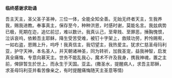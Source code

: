**临终感谢求助诵**

吾主天主，圣父圣子圣神，三位一体，全能全知全善。无始无终者天主，生我养我，赐我进教。奉事真主，保存至今，种种洪恩，时感时谢，莫能名言。我兹病势已极，死期在迩，追忆前愆，难以数计。我真认己，至卑贱、至罪恶，捶胸愧恨，泣诉哀呜，依赖吾主耶稣，降生受苦受难，被钉十字架上，救赎功劳，矜怜赐宥，一如右盗，恩赐上升，呜呼！我真信主，我切望主，我热爱主。犹求仁慈圣母玛利亚，护守天神，本名圣人，并天朝诸神圣，同为转祈，加我圣宠，益我神智，启发真全痛悔，专意向慕天主。世务不能乱我心，魔术不许及我身，携我神魂，置之主前，俾辞暂生於世上，而永生于天国。亚孟。(撒圣水，提醒病人，求吾主耶稣，求圣母玛利亚并看苦像亲之，有时提醒痛悔随天主圣意等情)